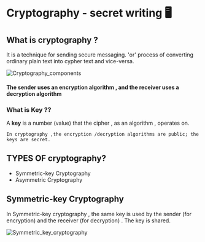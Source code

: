 # Cryptography - secret writing 🖥️

## **What is cryptography ?**
It is a technique for sending secure messaging.
  'or' 
process of converting ordinary plain text into cypher text and vice-versa.

![Cryptography_components](https://user-images.githubusercontent.com/69026100/127864966-64d1f0ab-64bf-4626-8ef0-89348c31d991.png)

#### The sender uses an encryption algorithm , and the receiver uses a decryption algorithm 
### What is Key ??
A 	**key** is a number (value) that the cipher , as an algorithm , operates on. 
```
In cryptography ,the encryption /decryption algorithms are public; the keys are secret. 
```
## TYPES OF cryptography? 
- Symmetric-key Cryptography 
- Asymmetric Cryptography
## Symmetric-key Cryptography 
In Symmetric-key cryptography , the same key is used by the sender (for encryption) and the receiver (for decryption) . The key is shared. 

![Symmetric_key_cryptography](https://user-images.githubusercontent.com/69026100/127867820-73cc5c9b-bffd-4aea-bafe-dd1519953793.png)







  


